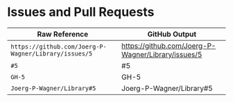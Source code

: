 # Issues and Pull Requests

| **Raw Reference** | **GitHub Output** |
| --- | --- |
| `https://github.com/Joerg-P-Wagner/Library/issues/5` | https://github.com/Joerg-P-Wagner/Library/issues/5 |
| `#5` | #5 |
| `GH-5` | GH-5 |
| `Joerg-P-Wagner/Library#5` | Joerg-P-Wagner/Library#5 |
